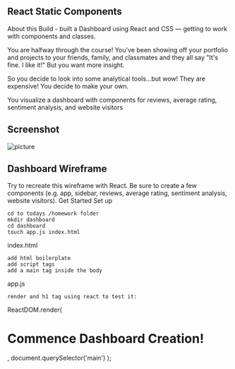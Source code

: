 ## React Static Components
About this Build - built a Dashboard using React and CSS — getting to work with components and classes. 

You are halfway through the course! You've been showing off your portfolio and projects to your friends, family, and classmates and they all say "It's fine. I like it!" But you want more insight.

So you decide to look into some analytical tools...but wow! They are expensive! You decide to make your own.

You visualize a dashboard with components for reviews, average rating, sentiment analysis, and website visitors


## Screenshot

![picture](/screenshot/dashboard.png)



## Dashboard Wireframe

Try to recreate this wireframe with React. Be sure to create a few components (e.g. app, sidebar, reviews, average rating, sentiment analysis, website visitors).
Get Started
Set up

    cd to todays /homework folder
    mkdir dashboard
    cd dashboard
    touch app.js index.html

index.html

    add html boilerplate
    add script tags
    add a main tag inside the body

<script src="https://cdnjs.cloudflare.com/ajax/libs/react/16.3.2/umd/react.production.min.js"></script>
<script src="https://cdnjs.cloudflare.com/ajax/libs/react-dom/16.3.2/umd/react-dom.production.min.js"></script>
<script src="https://cdnjs.cloudflare.com/ajax/libs/babel-standalone/6.26.0/babel.min.js"></script>
<script type="text/babel" src="app.js"></script>

app.js

    render and h1 tag using react to test it:

ReactDOM.render(
  <h1>Commence Dashboard Creation!</h1>,
  document.querySelector('main')
);

 
